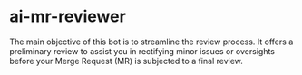# ai-mr-reviewer
The main objective of this bot is to streamline the review process. It offers a preliminary review to assist you in rectifying minor issues or oversights before your Merge Request (MR) is subjected to a final review.

